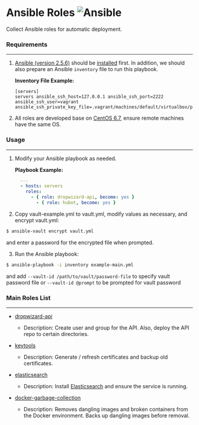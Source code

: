 # Ansible Roles ![Ansible](https://img.shields.io/badge/Ansible-2.8.1-blue.svg)
Collect Ansible roles for automatic deployment.

### Requirements
----------------
1. [Ansible (version 2.5.6)](https://github.com/ansible/ansible) should be [installed](http://docs.ansible.com/ansible/intro_installation.html) first. In addition, we should also prepare an Ansible `inventory` file to run this playbook.

	**Inventory File Example:**
	```
	[servers]
	servers ansible_ssh_host=127.0.0.1 ansible_ssh_port=2222 ansible_ssh_user=vagrant ansible_ssh_private_key_file=.vagrant/machines/default/virtualbox/private_key
	```

2. All roles are developed base on [CentOS 6.7](http://vault.centos.org/6.7/), ensure remote machines have the same OS.

### Usage
---------
1. Modify your Ansible playbook as needed.

	**Playbook Example:**
	```yaml
      ---
      - hosts: servers
        roles:
          - { role: dropwizard-api, become: yes }
        	- { role: hubot, become: yes }
	```

2. Copy vault-example.yml to vault.yml, modify values as necessary, and encrypt vault.yml:
```bash
$ ansible-vault encrypt vault.yml
```
and enter a password for the encrypted file when prompted.

3. Run the Ansible playbook:
```bash
$ ansible-playbook -i inventory example-main.yml
```
and add `--vault-id /path/to/vault/password-file` to specify vault password file or `--vault-id @prompt` to be prompted for vault password


### Main Roles List
-------------------
* [dropwizard-api](roles/dropwizard-api)

	* Description: Create user and group for the API. Also, deploy the API repo to certain directories.

* [keytools](roles/keytools)

	* Description: Generate / refresh certificates and backup old certificates.

* [elasticsearch](roles/elasticsearch)

	* Description: Install [Elasticsearch](https://www.elastic.co/downloads/elasticsearch) and ensure the service is running.

* [docker-garbage-collection](roles/docker-garbage-collection)

    * Description: Removes dangling images and broken containers from the Docker environment. Backs up dangling images before removal.

